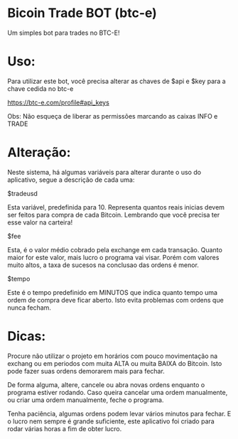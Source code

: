 Bicoin Trade BOT (btc-e)
==============

Um simples bot para trades no BTC-E!





Uso:
==============

Para utilizar este bot, você precisa alterar as chaves de $api e $key para a chave cedida no btc-e

https://btc-e.com/profile#api_keys

Obs: Não esqueça de liberar as permissões marcando as caixas INFO e TRADE


Alteração:
==============

Neste sistema, há algumas variáveis para alterar durante o uso do aplicativo, segue a descrição de cada uma:


$tradeusd

Esta variável, predefinida para 10. Representa quantos reais inicias devem ser feitos para compra de cada Bitcoin. Lembrando que você precisa ter esse valor na carteira!


$fee

Esta, é o valor médio cobrado pela exchange em cada transação. Quanto maior for este valor, mais lucro o programa vai visar. Porém com valores muito altos, a taxa de sucesos na conclusao das ordens é menor. 


$tempo

Este é o tempo predefinido em MINUTOS que indica quanto tempo uma ordem de compra deve ficar aberto. Isto evita problemas com ordens que nunca fecham.



Dicas:
==============

Procure não utilizar o projeto em horários com pouco movimentação na exchang ou em periodos com muita ALTA ou muita BAIXA do Bitcoin. Isto pode fazer suas ordens demorarem mais para fechar.


De forma alguma, altere, cancele ou abra novas ordens enquanto o programa estiver rodando. Caso queira cancelar uma ordem manualmente, ou criar uma ordem manualmente, feche o programa.

Tenha paciência, algumas ordens podem levar vários minutos para fechar. E o lucro nem sempre é grande suficiente, este aplicativo foi criado para rodar várias horas a fim de obter lucro.
